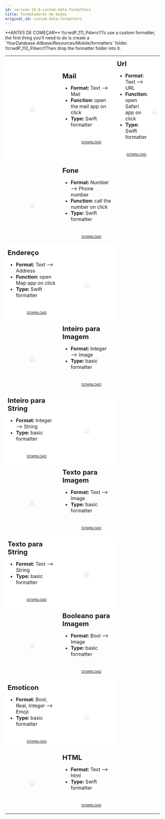 ```yaml
---
id: version-18.0-custom-data-formatters
title: Formatadores de Dados
original_id: custom-data-formatters
---
```



<div markdown="1" class = "tips">
**ANTES DE COMEÇAR**
!!crwdP_111_Pdwrc!!To use a custom formatter, the first thing you'll need to do is create a `YourDatabase.4dbase/Resources/Mobile/formatters` folder.
!!crwdP_112_Pdwrc!!Then drop the formatter folder into it.</div> 

<div markdown="1" style="height: auto;">
<table> <col width="50%"> <col width="50%"> 
  
  <td style="height: auto; vertical-align: middle;text-align: center; border-color: #FFFFFF;background-color: #FFFFFF"> <img style="max-height: 300px; opacity: 0.2" src="https://raw.githubusercontent.com/4d-for-ios/formatter-Mail/master/formatter.png" /> </td> <td style="height: auto; vertical-align: middle;border-color: #FFFFFF;background-color: #FFFFFF"> <h1 style="margin-top: 10px; font-size:22px">Mail</h1> <ul style="font-size:16px"> <li><strong>Format:</strong> Text ⟶ Mail</li> <li><strong>Function:</strong> open the mail app on click</li> <li><strong>Type:</strong> Swift formatter</li> 
  
  <div markdown="1" style="text-align: center; margin-top: 40px;">
    <a class="button" style="width: 50%; font-size: 11px" href="https://github.com/4d-for-ios/formatter-Mail/releases/latest/download/formatter-Mail.zip">DOWNLOAD</a>
  </div></td> 
  
  <td style="height: auto; vertical-align: middle;border-color: #FFFFFF;background-color: #FFFFFF"> <h1 style="margin-top: 10px; font-size:22px">Url</h1> <ul style="font-size:16px"> <li><strong>Format:</strong> Text ⟶ URL</li> <li><strong>Function:</strong> open Safari app on click</li> <li><strong>Type:</strong> Swift formatter</li> 
  
  <div markdown="1" style="text-align: center; margin-top: 40px;">
    <a class="button" style="width: 50%; font-size: 11px" href="https://github.com/4d-for-ios/formatter-Url/releases/latest/download/formatter-Url.zip">DOWNLOAD</a>
  </div></td> <td style="height: auto; vertical-align: middle;text-align: center; border-color: #FFFFFF;background-color: #FFFFFF"></p>
        <img style="max-height: 300px; opacity: 0.2" src="https://raw.githubusercontent.com/4d-for-ios/formatter-Url/master/formatter.png" />
      </td> </tr> 
  
  <td style="height: auto; vertical-align: middle;text-align: center; border-color: #FFFFFF"></p>
        <img style="max-height: 300px; opacity: 0.2" src="https://raw.githubusercontent.com/4d-for-ios/formatter-Phone/master/formatter.png" />
      </td> <td style="height: auto; vertical-align: middle;border-color: #FFFFFF"> <h1 style="margin-top: 10px; font-size:22px">Fone</h1> <ul style="font-size:16px"> <li><strong>Format:</strong> Number ⟶ Phone number</li> <li><strong>Function:</strong> call the number on click</li> <li><strong>Type:</strong> Swift formatter</li> 
  
  <div markdown="1" style="text-align: center; margin-top: 40px;">
    <a class="button" style="width: 50%; font-size: 11px" href="https://github.com/4d-for-ios/formatter-Phone/releases/latest/download/formatter-Phone.zip">DOWNLOAD</a>
  </div></td> </tr> 
  
  <td style="height: auto; vertical-align: middle;border-color: #FFFFFF;background-color: #FFFFFF"> <h1 style="margin-top: 10px; font-size:22px">Endereço</h1> <ul style="font-size:16px"> <li><strong>Format:</strong> Text ⟶ Address</li> <li><strong>Function:</strong> open Map app on click</li> <li><strong>Type:</strong> Swift formatter</li> 
  
  <div markdown="1" style="text-align: center; margin-top: 40px;">
    <a class="button" style="width: 50%; font-size: 11px" href="https://github.com/4d-for-ios/formatter-Address/releases/latest/download/formatter-Address.zip">DOWNLOAD</a>
  </div></td> <td style="height: auto; vertical-align: middle;text-align: center; border-color: #FFFFFF;background-color: #FFFFFF"></p>
        <img style="max-height: 300px; opacity: 0.2" src="https://raw.githubusercontent.com/4d-for-ios/formatter-Address/master/formatter.png" />
      </td> </tr> 
  
  <td style="height: auto; vertical-align: middle;text-align: center; border-color: #FFFFFF"></p>
        <img style="max-height: 300px; opacity: 0.2" src="https://raw.githubusercontent.com/4d-for-ios/formatter-IntToImage/master/formatter.png" />
      </td> <td style="height: auto; vertical-align: middle;border-color: #FFFFFF"> <h1 style="margin-top: 10px; font-size:22px">Inteiro para Imagem</h1> <ul style="font-size:16px"> <li><strong>Format:</strong> Integer ⟶ Image</li> <li><strong>Type:</strong> basic formatter</li> 
  
  <div markdown="1" style="text-align: center; margin-top: 40px;">
    <a class="button" style="width: 50%; font-size: 11px" href="https://github.com/4d-for-ios/formatter-IntegerToImage/releases/latest/download/formatter-IntegerToImage.zip">DOWNLOAD</a>
  </div></td> </tr> 
  
  <td style="height: auto; vertical-align: middle;border-color: #FFFFFF;background-color: #FFFFFF"> <h1 style="margin-top: 10px; font-size:22px">Inteiro para String</h1> <ul style="font-size:16px"> <li><strong>Format:</strong> Integer ⟶ String</li> <li><strong>Type:</strong> basic formatter</li> 
  
  <div markdown="1" style="text-align: center; margin-top: 40px;">
    <a class="button" style="width: 50%; font-size: 11px" href="https://github.com/4d-for-ios/formatter-IntToString/releases/latest/download/formatter-IntToString.zip">DOWNLOAD</a>
  </div></td> <td style="height: auto; vertical-align: middle;text-align: center; border-color: #FFFFFF;background-color: #FFFFFF"></p>
        <img style="max-height: 300px; opacity: 0.2" src="https://raw.githubusercontent.com/4d-for-ios/formatter-IntToString/master/formatter.png" />
      </td> </tr> 
  
  <td style="height: auto; vertical-align: middle;text-align: center; border-color: #FFFFFF"></p>
        <img style="max-height: 300px; opacity: 0.2" src="https://raw.githubusercontent.com/4d-for-ios/formatter-TextToImage/master/formatter.png" />
      </td> <td style="height: auto; vertical-align: middle;border-color: #FFFFFF"> <h1 style="margin-top: 10px; font-size:22px">Texto para Imagem</h1> <ul style="font-size:16px"> <li><strong>Format:</strong> Text ⟶ Image</li> <li><strong>Type:</strong> basic formatter</li> 
  
  <div markdown="1" style="text-align: center; margin-top: 40px;">
    <a class="button" style="width: 50%; font-size: 11px" href="https://github.com/4d-for-ios/formatter-TextToImage/releases/latest/download/formatter-TextToImage.zip">DOWNLOAD</a>
  </div></td> </tr> 
  
  <td style="height: auto; vertical-align: middle;border-color: #FFFFFF;background-color: #FFFFFF"> <h1 style="margin-top: 10px; font-size:22px">Texto para String</h1> <ul style="font-size:16px"> <li><strong>Format:</strong> Text ⟶ String</li> <li><strong>Type:</strong> basic formatter</li> 
  
  <div markdown="1" style="text-align: center; margin-top: 40px;">
    <a class="button" style="width: 50%; font-size: 11px" href="https://github.com/4d-for-ios/formatter-TextToString/releases/latest/download/formatter-TextToString.zip">DOWNLOAD</a>
  </div></td> <td style="height: auto; vertical-align: middle;text-align: center; border-color: #FFFFFF;background-color: #FFFFFF"></p>
        <img style="max-height: 300px; opacity: 0.2" src="https://raw.githubusercontent.com/4d-for-ios/formatter-TextToString/master/formatter.png" />
      </td> </tr> 
  
  <td style="height: auto; vertical-align: middle;text-align: center; border-color: #FFFFFF"></p>
        <img style="max-height: 300px; opacity: 0.2" src="https://raw.githubusercontent.com/4d-for-ios/formatter-BoolToImage/master/formatter.png" />
      </td> <td style="height: auto; vertical-align: middle;border-color: #FFFFFF"> <h1 style="margin-top: 10px; font-size:22px">Booleano para Imagem</h1> <ul style="font-size:16px"> <li><strong>Format:</strong> Bool ⟶ Image</li> <li><strong>Type:</strong> basic formatter</li> 
  
  <div markdown="1" style="text-align: center; margin-top: 40px;">
    <a class="button" style="width: 50%; font-size: 11px" href="https://github.com/4d-for-ios/formatter-BoolToImage/releases/latest/download/formatter-BoolToImage.zip">DOWNLOAD</a>
  </div></td> </tr> 
  
  <td style="height: auto; vertical-align: middle;border-color: #FFFFFF;background-color: #FFFFFF"> <h1 style="margin-top: 10px; font-size:22px">Emoticon</h1> <ul style="font-size:16px"> <li><strong>Format:</strong> Bool, Real, Integer ⟶ Emoji</li> <li><strong>Type:</strong> basic formatter</li> 
  
  <div markdown="1" style="text-align: center; margin-top: 40px;">
    <a class="button" style="width: 50%; font-size: 11px" href="https://github.com/4d-for-ios/formatter-Emoji/releases/latest/download/formatter-Emoji.zip">DOWNLOAD</a>
  </div></td> <td style="height: auto; vertical-align: middle;text-align: center; border-color: #FFFFFF;background-color: #FFFFFF"></p>
        <img style="max-height: 300px; opacity: 0.2" src="https://raw.githubusercontent.com/4d-for-ios/formatter-Emoji/master/formatter.png" />
      </td> </tr> 
  
  <td style="height: auto; vertical-align: middle;text-align: center; border-color: #FFFFFF"></p>
        <img style="max-height: 300px; opacity: 0.2" src="https://raw.githubusercontent.com/4d-for-ios/formatter-HTML/master/formatter.png" />
      </td> <td style="height: auto; vertical-align: middle;border-color: #FFFFFF"> <h1 style="margin-top: 10px; font-size:22px">HTML</h1> <ul style="font-size:16px"> <li><strong>Format:</strong> Text ⟶ html</li> <li><strong>Type:</strong> Swift formatter</li> 
  
  <div markdown="1" style="text-align: center; margin-top: 40px;">
    <a class="button" style="width: 50%; font-size: 11px" href="https://github.com/4d-for-ios/formatter-HTML/releases/latest/download/formatter-HTML.zip">DOWNLOAD</a>
  </div></td> </tr> </table></div>